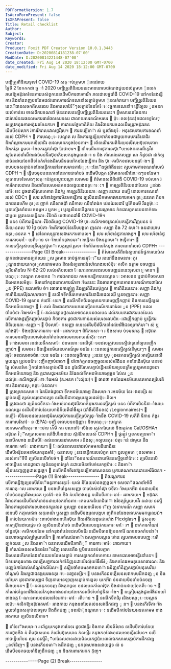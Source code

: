 ```yaml
---
PDFFormatVersion: 1.7
IsAcroFormPresent: false
IsXFAPresent: false
Title: Retail checklist
Author: 
Subject: 
Keywords: 
Creator: 
Producer: Foxit PDF Creator Version 10.0.1.3443
CreationDate: D:20200814181238-07'00'
ModDate: D:20200814221448-07'00'
date_created: Fri Aug 14 2020 18:12:00 GMT-0700
date_modified: Fri Aug 14 2020 18:12:00 GMT-0700
---
```

បញ្ជីត្រួរពិនិរយទូទៅ COVID-19 
សត្ាប់ត្រុមហ ៊ុនលរ់រាយ  
ថ្ងៃទី 2 ខែកកកដា ឆ្ន ាំ 2020 
បញ្ជីត្រួរពិនិរយននេះមាននោលបាំណងជួយដល់ត្កុមហ ៊ុនលក់រាយឱ្យអន៊ុវរតខែនការរបស់ពួកនេនដើមបីការពារការរីក
រាលដាលថ្នជាំងឺ COVID-19 នៅកខនែងន្វើការ និងបាំនពញបខនែមដល់នោលការណ៍ខណនាំសត្មាប់ត្កុមហ ៊ុនលក់រាយ។ 
បញ្ជីត្រួរពិនិរយននេះេឺជានសចកតីសនងេប និងមានសារែែីៗសត្មាប់ខែនកែែេះថ្នការខណនាំ។ ន្វើឲ្យែល ួនអនកយល់កាន់ខរ
ចាស់ពីការខណនាំ ម៊ុននពលនត្បើបញ្ជីត្រួរពិនិរយននេះ។ 
ខ្លឹមសារននផែនការជារ់លារ់ននរផនលងការងារផែលសរទសរ
ជាលាយលរខណ៍អរសរ 
 ប៊ុេគល(នន)ខដលទទួលែ៊ុសត្រូវកនុងការអន៊ុវរតខែនការ។ 
 ការវាយរថ្មែហានិភ័យ និងវិធានការខដលនឹងត្រូវអន៊ុវរតនដើមបីទប់សាក រ់ការរីករាលដាលថ្នវីរ៊ុស។ 
 ការនត្បើមា៉ា ស់ ឬរបាំងម៊ុែ អន៊ុនោមតាមការខណនាំរបស់ CDPH ។ 
 ការបណ្ុេះបណ្តត ល និងការត្បត្ស័យទាក់ទងជាមួយកមមករនិនោជិរ និងរាំណ្តងកមមករនិនោជិរ
ខដលមានកនុងខែនការ។ 
 ដាំនណើរការពិនិរយនមើលអន៊ុនោមភាព និងករ់ត្តា ត្ពមទាាំងខករត្មូវចាំណ៊ុ ចែវេះខារ។ 
 ដាំនណើរការថ្នការនស៊ុើបអនងករករណីកូវីដ សូមែតល់ដាំណឹងដល់មនទីរស៊ុខាភិបលកនុងមូលដាា ន និង
កាំណរ់អរតសញ្ញា ណ ក៏ដូចជា ដាក់ឲ្យដាច់នដាយខែកពីទាំនក់ទាំនងជិរសនិទធនៅកខនែងន្វើការ និង
ប៊ុេគលិកខដលបនឆ្ែង។ 
 ខបបបទសត្មាប់កខនែងន្វើការនៅនពលមានការែ្ុេះនែើងថ្នជាំងឺននេះ ត្សបតាមការខណនាំរបស់ 
CDPH ។ 
 ន្វើបចចុបបននភាពខែនការជាចាំបច់ នដើមបីបង្កក រក៊ុាំមានករណីនែេងៗបខនែម។ 
ត្បធានបទទែសងៗសត្ាប់វគ្គបណ្តុះបណ្តា លរមមររ 
 ព័រ៌មានសតីពីជាំងឺ COVID-19 ទប់សាក រ់ការរីករាលដាល និងជាពិនសសអនកខដលង្កយរងនត្ោេះ។ 
 ការត្រួរពិនិរយនដាយែល ួនឯងនៅែទេះ ដូចជាសីរ៊ុណហភាព និង/ឬ ការត្រួរពិនិរយនរាេសញ្ញា នដាយ
នត្បើ នោលការខណនាំរបស់ CDC។ 
 សារៈសាំខាន់ថ្នការមិនមកន្វើការ ត្បសិននបើកមមករមានការកអក ត្េុននតត ពិបកដកដនងហើម ត្េុន
ញាក់ ឈឺសាច់ដ៊ុាំ ឈឺកាល ឈឺបាំពង់ក បរ់បង់រសជារិ ឬកែិនងមី រឹងត្ចម៊ុេះ ឬនហៀរសាំនបរ ចនង្កអ រ 
ឬកអ ួរ ឬត្បសិននបើពួកនេ ឬនរណ្តមាន ក់ខដលពួកនេបនទាក់ទងជាមួយ ត្រូវបននេន្វើនរាេវិនិចឆ័
យថាមានជាំងឺ COVID-19។  
 បនទ ប់ពីការន្វើនរាេវិនិចឆ័យថ្ន COVID-19 ប៊ុេគលិកអាចត្រលប់មកន្វើការវិញបនទ ប់ពីរយៈនពល 
10 ថ្ងៃ ចប់តាាំងពីការចប់នែតើមបង្កហ ញនរាេសញ្ញា និង 72 នមា៉ា ងនដាយោម នត្េុននតត ។ 
 នៅនពលត្រូវខសវងរកការពាបល។ 
 សារៈសាំខាន់ថ្នការោងថ្ដ។ 
 សារៈសាំខាន់ថ្នការរកាចមាៃ យពីោន ទាាំងនៅកនុងនមា៉ា ងន្វើការ និងនត្តនមា៉ា ងន្វើការ។ 
 ការនត្បើត្បស់បនត្រឹមត្រូវថ្នមា៉ា សត្កណ្តរ់ រួមទាាំងព័រ៌មាននៅកនុង ការខណនាំរបស់ CDPH។ 
----------------Page (0) Break----------------
 ព័រ៌មានសតីពីអរែត្បនោជន៍ថ្នការឈប់សត្មាកនដាយមានត្បក់ឈន ួល រួមមាន ចាប់ថ្នការនឆ្ែើយ
របនៅនឹងនមនរាេកូរ ូណ្តនដាយយកត្េួសារជាចមបង និងអរែត្បនោជន៍សាំណងរបស់ប៊ុេគលិក
នត្កាម បទបញ្ញជ ត្បរិបរតិនលែ N-62-20 របស់អភិបលរដា ែណៈនពលខដលបទបញ្ញជននេះចូលជា
្រមាន។ 
 បណ្ុេះបណ្តត លអនកន ៉ា ការឯករាជយ កមមករន្វើការបនណ្តត េះអាសនន ឬជាប់កិចចសនា និងអនកសម័ត្េ
ចិរតនៅកនុងនោលការណ៍ទាាំងននេះ និងធានថាពួកនេមានឧបករណ៍ការពារែល ួន (PPE) ខដលចាំប
ច់។ 
 វធាធានការត្គ្ប់ត្គ្ង និងត្រួរពិនិរយប៊ុគ្គល 
 ការពិនិរយនរាេសញ្ញា និង/ឬការពិនិរយសីរ៊ុណហភាព។ 
 នលើកទឹកចិរតកមមករនិនោជិរខដលឈឺ ឬនចញនរាេសញ្ញា COVID-19 ឲ្យសាន ក់នៅែទេះ។ 
 នលើកទឹកចិរតឲ្យមានការោងថ្ដញឹកញាប់ និងការនត្បើត្បស់ទឹកអនម័យោងថ្ដ។ 
 ែតល់ និងធានថាកមមករនត្បើឧបករណ៍ការពារែល ួន (PPE) ខដលចាំបច់ទាាំងអស់។ 
 ែតល់នត្សាមថ្ដខដលអាចនបេះនចលបន ដល់កមមករជាការបខនែមនលើការោងថ្ដញឹកញាប់សត្មាប់
កិចចការ ដូចជាការកាន់របស់របរខដលប៉ាេះជាញឹកញាប់ ឬន្វើការពិនិរយនរាេសញ្ញា ។ 
 បិទសាែ កសញ្ញា ននេះនដើមបីរមែឹកនៅដល់អរិងិជនឲ្យពាក់មា៉ា ស់ ឬរបាំងម៊ុែ និងអន៊ុវរតការរកាេមាែ
ររាងកាយ។ 
ពិធីការសាា រ និងសាល ប់ទមទរាគ្ 
 អន៊ុវរតការសមាអរឱ្យបនហមរ់ចរ់នៅរាំបន់ខដលមានចរាចរណ៍ក៊ុេះករ។  
 ោងសមាអ រនដាយទឹកសមាែ ប់នមនរាេនលើថ្ែទខដលត្រូវបននត្បើជាទូនៅឲ្យបនញឺកញាប់។ 
 សមាអ រ និងន្វើអនម័យឧបករណ៍រួម ចននែ េះនពលថ្នការនត្បើត្បស់នីមួយៗ។ 
 សមាអ រថ្ែទខដលអាចប៉ាេះបន ចននែ េះនពលថ្នពីការប្ ូរនវន ឬប្ ូរអនកនត្បើត្បស់ អាត្ស័យនលើមួយណ្ត
ត្រូវបនប៉ាេះញឹកញាប់ជាង។ 
 បាំពាក់ត្ចកនចញចូលរបស់អរិងិជន កខនែងេិរល៊ុយ បនទប់ផ្លែ ស់សនមែៀកបាំពាក់សត្មាប់អរិងិ
ជន នូវែលិរែលសត្មាប់ន្វើអនម័យឲ្យបនត្រឹមត្រូវរួមមានដូចជាទឹកអនម័យោងថ្ដ និង
ត្កដាសជូរអនម័យ និងែតល់ទឹកអនម័យោងថ្ដផ្លទ ល់ែល ួនដល់ប៊ុេគលិកជួរម៊ុែទាាំងអស់ (ឧ.អនក
េិរល៊ុយ)។ 
 ធានថា កខនែងអនម័យបនតមានត្បរិបរតិការ និងមានស្ុកត្េប់នពល។  
 ត្រូវឲ្យមានសមាា រែគរ់ែគង់ដូចជា ទឹកអនម័យោងថ្ដ និងសមាា រអនម័យ នែេងនទៀរ សត្មាប់នត្បើ
ត្បស់បនរួចជានត្សច នដើមបីជាការង្កយត្សួលដល់ប៊ុេគិល។  
 ត្រូវធានថា ត្បព័នធទឹកទាាំងអស់មានស៊ុវរែិភាពកនុងការនត្បើត្បស់ បនទ ប់ពីការបិទទីតាាំងរយៈ
នពលយូរ នដើមបីការ់បនែយហានិភ័យពីជាំងឺសួរ (ជាំងឺលីចឹនខន) /Legionnaires)។ 
 នត្បើែលិរែលខដលបនអន៊ុម័រសត្មាប់ការនត្បើត្បស់ត្បឆ្ាំងនឹង COVID-19 សតីពី ទីភាន ក់ង្ករ
ការពារបរិសាែ ន (EPA)-បញ្ជី ខដលបនអន៊ុញ្ញា រ និងបណ្ុេះបណ្តត លកមមករពីនត្ោេះថាន ក់េីមី ការ
ខណនាំែលិរែល រត្មូវការែយល់ និងរត្មូវការ Cal/OSHA។ អន៊ុវរត  វិ្ីសា្សតសមាអ រជាំងឺហឺរនដាយ
ស៊ុវរែិភាពរបស់ CDPH។ 
 ថ្លរត្មូវ ឬខកខត្បនមា៉ា ងនបើកហាង នដើមបីែតល់នពលនវោសមាអ រ និងស្ុកឲ្យបនត្េប់ត្ោន់ ជាមួយ
នឹងការរកាេមាែ ររាងកាយ។ 
 ែតល់នពលនវោដល់កមមករនិនោជិរនដើមបីអន៊ុវរតអនម័យកនុងអាំែុ ងនពលប្ ូរនវនន្វើការរបស់ពួក
នេ។ ជួលត្កុមហ ៊ុនសមាអ ររបស់ភាេីទីបី ត្បសិននបើចាំបច់។ 
 ដាំនែើងឧបករណ៍នដាយមិននត្បើថ្ដនៅប៉ាេះ ត្បសិននបើអាចន្វើបន មានដូចជា ត្បព័នធទូទារ់ត្បក់
នដាយមិនចាំបច់យកថ្ដប៉ាេះ និងមា៉ា ស៊ុីនបនញ្ចញត្កដាសជូរថ្ដ។ 
 នលើកទឹកចិរតឱ្យនត្បើការឥណពនធ ឬការឥណទាននដាយអរិងិជន។ 
----------------Page (1) Break----------------
 ពិចរណ្តការនលើការន្វើឱ្យត្បនសើរនែើងនូវការនត្ចេះែយល់ និងែយល់នចញចូល។ 
ទសចរាីផណនាំអាំពីការររាគ្ាល ររាងកាយ 
 បនងកើរេាំនូសសញ្ញា ចាស់ោស់ចាំណ៊ុ ចទីតាាំងយកអីវា ន់នដាយមិនចាំបច់នចញពីរងយនត ឬនវែែចប់
អីវា ន់នៅខាងនត្ត នដើមបីរកាេមាែ ររាងកាយ។ 
 អន៊ុវរតវិធានការនដើមបីដាក់ដាច់នដាយខែកចាំនពាេះកមមករនិនោជិរោ៉ា ងរិចត្បាំមួយហវីរ នដាយ
នត្បើវិធានការដូចជាការខបងខចករូបវនត ឬសញ្ញា ខដលនមើលន ើញ (ឧទាហរណ៍ សញ្ញា សមាគ ល់នលើ
កត្មាលឥដា សកុរពណ៌ ឬសញ្ញា នដើមបីចងអុលបង្កហ ញពីកខនែងខដលកមមករេួរឈរ)។ 
 ការ់បនែយការប៉ាេះពាល់រវាងអនកេិរល៊ុយ និងអរិងិជនដូចជារបាំង Plexiglas។ 
 ថ្លសត្មួលការត្បជ៊ុាំនដាយផ្លទ ល់ ត្បសិននបើចាំបច់ នដើមបីធានបននូវការរកាេមាែ រ។ 
 ដាក់ការកាំណរ់ចាំនួនប៊ុេគលិកបខនែម នៅកនុងរាំបន់ខដលបិទជិរ នដើមបីធានឱ្យបនការែ័
ណឌខចករាំបន់ោ៉ា ងនហាចណ្តស់ត្បាំមួយហវីរ។ 
 ការកាំណរ់នមា៉ា ងសត្មាកបណ្តត ក់ោន ត្សបតាមបទបបញ្ារតិត្បក់ឈន ួល និងនមា៉ា ងនពលនដើមបីរកាពិ្ី
ការរកាេមាែ ររាងកាយ។  
 កាំណរ់រចនសមព័នធនែើងវិញ  រតរបនតឹង ឬបិទបនទប់សត្មាក និងបនងកើរកខនែងទាំននរបខនែមសត្មាប់
ការសត្មាកលាំខហកាយ តាមខដលអាចន្វើនៅបន។ 
 បិទបរកនុងហាង ជនត្មើសថ្នការលក់ទាំនិញនដាយេិរល៊ុយងែឹងេីែូ និងកខនែងអងគុយសាធារណៈ 
និងបញ្ឈប់ការែតល់សាំណ្តកែលិរែល។ 
 នរៀបចាំខបងខចកនមា៉ា ងទិញទាំនិញសត្មាប់មន៊ុសេវ័យចាំណ្តស់ និងត្បជាជនង្កយរងនត្ោេះដថ្ទនទៀរ។ 
 បនងកើនជនត្មើសនសវាកមមដឹកជញ្ជ ូន និងនៅយក ដូចជាការបញ្ញជ ទិញតាមអនឡាញសត្មាប់ការចូល
យកអីវា ន់នដាយមិនចាំបច់នចញពីរងយនត។ 
 ែតល់ត្ចកនចញ និងត្ចកចូល ខដលបនកាំណរ់ទ៊ុក និងដាច់នដាយខែកពីោន ។ 
 កាំណរ់ចាំនួនអរិងិជននៅកនុងហាងនដាយខែអកនលើទាំហាំថ្នទីតាាំង។ 
 នត្រៀមរត្មង់ជួរអរិងិជននៅខាងនត្ត ែណៈនពលខដលនៅខររកាេមាែ រពីោន ។ 
 នលើកទឹកចិរ្ រនិងបណ្ុេះបណ្តត លប៊ុេគលិកឱ្យអន៊ុវរតេមាែ ររាងកាយ កនុងនពលែតល់នសវាដឹកជញ្ជ ូ
ន។ 
 បនងកើរទីតាាំងមួយចាំនួនសត្មាប់ខរទទួល និងដឹកជញ្ជ ូនខរប៉ា៊ុនណ្តណ េះ នដើមបីការ់បនែយអនតរកមម
ខាងរាងកាយ ត្បសិននបើអាច។ 
 
 ដាំនែើងសមាា រៈជាំនួយកនុងការនែទរ ដូចជាន្នើរ និងកាត របិទព័រ៌មាន នដើមបីការ់បនែយការហ៊ុចអីវា ន់
ពីមន៊ុសេមាន ក់នៅមន៊ុសេមាន ក់នទៀរ កនុងកខនែងខដលអាចន្វើនៅបន។ នបើអាចន្វើនៅបន សូម
នត្បើវិ្ីហរែនលខានដាយមិនយកថ្ដប៉ាេះពាល់ឯកសារសត្មាប់ការដឹកជញ្ជ ូនទាំនិញ។ 
 បនងកើននមា៉ា ងដឹកជញ្ជ ូនកនុងហាងនដាយផ្លទ ល់ នដើមបីខចកចយទាំនិញដឹកជញ្ជ ូន និងការពារការកក
ក៊ុញ។ 
 
 
----------------Page (2) Break----------------
